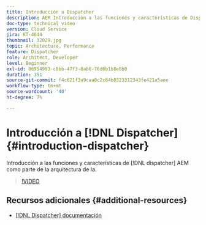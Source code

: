 ```yaml
---
title: Introducción a Dispatcher
description: AEM Introducción a las funciones y características de Dispatcher como parte de la arquitectura de la.
doc-type: technical video
version: Cloud Service
jira: KT-4644
thumbnail: 32029.jpg
topic: Architecture, Performance
feature: Dispatcher
role: Architect, Developer
level: Beginner
exl-id: 06954993-c8bb-47f3-8ab6-76d6b1b8e8b0
duration: 351
source-git-commit: f4c621f3a9caa8c2c64b8323312343fe421a5aee
workflow-type: tm+mt
source-wordcount: '40'
ht-degree: 7%

---
```


# Introducción a [!DNL Dispatcher] {#introduction-dispatcher}

Introducción a las funciones y características de [!DNL dispatcher] AEM como parte de la arquitectura de la.

>[!VIDEO](https://video.tv.adobe.com/v/32029?quality=12&learn=on)

## Recursos adicionales {#additional-resources}

* [[!DNL Dispatcher] documentación](https://experienceleague.adobe.com/docs/experience-manager-dispatcher/using/dispatcher.html?lang=es)
